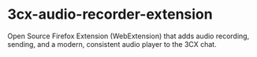 # 3cx-audio-recorder-extension
Open Source Firefox Extension (WebExtension) that adds audio recording, sending, and a modern, consistent audio player to the 3CX chat.

